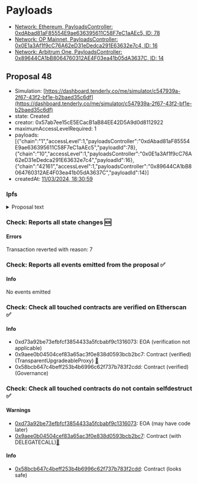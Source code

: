 # Payloads

- [Network: Ethereum, PayloadsController: 0xdAbad81aF85554E9ae636395611C58F7eC1aAEc5, ID: 78](/reports/payloads/1/0xdAbad81aF85554E9ae636395611C58F7eC1aAEc5/78.md)
- [Network: OP Mainnet, PayloadsController: 0x0E1a3Af1f9cC76A62eD31eDedca291E63632e7c4, ID: 16](/reports/payloads/10/0x0E1a3Af1f9cC76A62eD31eDedca291E63632e7c4/16.md)
- [Network: Arbitrum One, PayloadsController: 0x89644CA1bB8064760312AE4F03ea41b05dA3637C, ID: 14](/reports/payloads/42161/0x89644CA1bB8064760312AE4F03ea41b05dA3637C/14.md)

## Proposal 48

- Simulation: [https://dashboard.tenderly.co/me/simulator/c547939a-2f67-43f2-bf1e-b2baed35c6df](https://dashboard.tenderly.co/me/simulator/c547939a-2f67-43f2-bf1e-b2baed35c6df)
- state: Created
- creator: 0x57ab7ee15cE5ECacB1aB84EE42D5A9d0d8112922
- maximumAccessLevelRequired: 1
- payloads: [{"chain":"1","accessLevel":1,"payloadsController":"0xdAbad81aF85554E9ae636395611C58F7eC1aAEc5","payloadId":78},{"chain":"10","accessLevel":1,"payloadsController":"0x0E1a3Af1f9cC76A62eD31eDedca291E63632e7c4","payloadId":16},{"chain":"42161","accessLevel":1,"payloadsController":"0x89644CA1bB8064760312AE4F03ea41b05dA3637C","payloadId":14}]
- createdAt: [11/03/2024, 18:30:59](https://etherscan.io/tx/0x749f063ce435b737df50439f3c5dd3081a54eefd6d2037337fa6b763159706b6)

### Ipfs

<details>
  <summary>Proposal text</summary>
  
  
## Simple Summary

The following proposal plans to add Contango Protocol, Cian Protocol and Index Coop as whitelisted actors of the Flashborrowers of Aave V3 on Ethereum, Arbitrum, and Optimism liquidity pools.

## Motivation

[Contango Protocol ](https://app.contango.xyz/) is a Dapp that builds perps by automating looping strategies, through Flash Loans. When a trader opens a position, the protocol borrows on the money market, swaps on the spot market, then lends back on the money market, allowing users to actively manage and take leveraged positions on Aave and other protocols.

[Cian Protocol ](https://cian.app/) is a decentralized automation platform that helps users onboard complex crypto delta-neutral yield strategies in one simple transaction.

[Index Coop](https://indexcoop.com/) is an EVM based protocol that enables easy access to complex DeFi strategies by translating them into ERC20 tokens

Another Aave-Aligned protocol has been added to this proposal in the context of upcoming synergies and partnerships.

If this proposal is implemented, all flashLoan fees for Contango Protocol, Cian Protocol and Index Coop users using Aave would be waived.

The Aave-Chan initiative believes that any incurred lost potential revenue will be compensated by the increased competitiveness of the Aave Protocol and the increased borrow volume.

Currently, every flashloan has a 9 bps fee that rewards liquidity providers in Aave. While flashloans were created by Aave, the ecosystem as a whole has replicated this feature, and most protocols do not implement any fees.

The ACI does not support waiving the fees for flashloans in general, as we firmly believe that users’ funds used, even in the context of a single transaction, should be rewarded.

However, some strategic use cases of V3, such as emode, are very fee-sensitive as they mobilize high leverage. Waiving the Contango Protocol, Cian Protocol and Index Coop flashloan fees is expected to make these strategies more convenient and profitable, leading to increased borrow volume and thus increased Aave DAO revenue.

## Specification

Whitelist Contango Protocol, Cian Protocol and Index Coop as part of FlashBorrowers of Aave V3 on Ethereum, Arbitrum & Optimism liquidity pools.

This proposal aims to implement a single AIP, utilizing three similar payloads (one for each network), which will call addFlashBorrower() on the ACL_MANAGER contract.

This AIP grants permission to whitelist any Contango Protocol, Cian Protocol and Index Coop contract for all use cases, such as leveraged positions, EMODE, debt and collateral swaps, with one exception: no smart-contract that migrates a position outside of the Aave ecosystem is eligible for whitelisting.

This AIP will whitelist the following contracts:

| Network  | Protocol   | Address                                                                                                                          | Contract Name                    |
| -------- | ---------- | -------------------------------------------------------------------------------------------------------------------------------- | -------------------------------- |
| Ethereum | Index Coop | [0x45c00508C14601fd1C1e296eB3C0e3eEEdCa45D0](https://etherscan.io/address/0x45c00508C14601fd1C1e296eB3C0e3eEEdCa45D0)            | FlashMintLeveraged               |
| Ethereum | Index Coop | [0x6e8ac99B2ec2e08600c7d0Aab970f31e9b11957a](https://etherscan.io/address/0x6e8ac99B2ec2e08600c7d0Aab970f31e9b11957a)            | ETH2x-FLI AaveMigrationExtension |
| Ethereum | Index Coop | [0x3a657Ec8a755d2E43DDbfDeaDc15899EDaf8dcf8](https://etherscan.io/address/0x3a657Ec8a755d2E43DDbfDeaDc15899EDaf8dcf8)            | BTC2x-FLI AaveMigrationExtension |
| Ethereum | CIAN       | [0x85105b7E11c442Ca6fF6b4d90d7a439f68376Ac4](https://etherscan.io/address/0x85105b7e11c442ca6ff6b4d90d7a439f68376ac4)            | FlashloanHelper                  |
| Ethereum | Contango   | [0xab515542d621574f9b5212d50593cD0C07e641bD](https://etherscan.io/address/0xab515542d621574f9b5212d50593cD0C07e641bD)            | PermissionedAaveWrapper          |
| Arbitrum | Contango   | [0x5e2aDC1F256f990D73a69875E06AF8A8404e3a03](https://arbiscan.io/address/0x5e2aDC1F256f990D73a69875E06AF8A8404e3a03)             | PermissionedAaveWrapper          |
| Optimism | Contango   | [0xab515542d621574f9b5212d50593cD0C07e641bD](https://optimistic.etherscan.io/address/0xab515542d621574f9b5212d50593cd0c07e641bd) | PermissionedAaveWrapper          |

## References

- Implementation: [AaveV3Ethereum](https://github.com/bgd-labs/aave-proposals-v3/blob/7fd20f9b5876309cec8fafdf78080e258ce938c4/src/20240306_Multi_AddFlashborrowers/AaveV3Ethereum_AddFlashborrowers_20240306.sol), [AaveV3Optimism](https://github.com/bgd-labs/aave-proposals-v3/blob/7fd20f9b5876309cec8fafdf78080e258ce938c4/src/20240306_Multi_AddFlashborrowers/AaveV3Optimism_AddFlashborrowers_20240306.sol), [AaveV3Arbitrum](https://github.com/bgd-labs/aave-proposals-v3/blob/7fd20f9b5876309cec8fafdf78080e258ce938c4/src/20240306_Multi_AddFlashborrowers/AaveV3Arbitrum_AddFlashborrowers_20240306.sol)
- Tests: [AaveV3Ethereum](https://github.com/bgd-labs/aave-proposals-v3/blob/7fd20f9b5876309cec8fafdf78080e258ce938c4/src/20240306_Multi_AddFlashborrowers/AaveV3Ethereum_AddFlashborrowers_20240306.t.sol), [AaveV3Optimism](https://github.com/bgd-labs/aave-proposals-v3/blob/7fd20f9b5876309cec8fafdf78080e258ce938c4/src/20240306_Multi_AddFlashborrowers/AaveV3Optimism_AddFlashborrowers_20240306.t.sol), [AaveV3Arbitrum](https://github.com/bgd-labs/aave-proposals-v3/blob/7fd20f9b5876309cec8fafdf78080e258ce938c4/src/20240306_Multi_AddFlashborrowers/AaveV3Arbitrum_AddFlashborrowers_20240306.t.sol)
- [Snapshot](https://snapshot.org/#/aave.eth/proposal/0x09bb9e7cffc974d330d82ce7a0b0502b573d6f3b4f839ea15d6629613901e96d)
- [Discussion](https://governance.aave.com/t/arfc-add-contango-protocol-cian-protocol-and-index-coop-to-flashborrowers-on-aave-v3/16478)

## Copyright

Copyright and related rights waived via [CC0](https://creativecommons.org/publicdomain/zero/1.0/).

</details>

### Check: Reports all state changes :sos:

#### Errors

Transaction reverted with reason: 7

### Check: Reports all events emitted from the proposal :white_check_mark:

#### Info

No events emitted

### Check: Check all touched contracts are verified on Etherscan :white_check_mark:

#### Info

- 0xd73a92be73efbfcf3854433a5fcbabf9c1316073: EOA (verification not applicable)
- 0x9aee0b04504cef83a65ac3f0e838d0593bcb2bc7: Contract (verified) (TransparentUpgradeableProxy) [:ghost:](https://github.com/bgd-labs/aave-address-book "GovernanceV3Ethereum.GOVERNANCE")
- 0x58bcb647c4beff253b4b6996c62f737b783f2cdd: Contract (verified) (Governance) 

### Check: Check all touched contracts do not contain selfdestruct :white_check_mark:

#### Warnings

- [0xd73a92be73efbfcf3854433a5fcbabf9c1316073](https://etherscan.io/address/0xd73a92be73efbfcf3854433a5fcbabf9c1316073): EOA (may have code later)
- [0x9aee0b04504cef83a65ac3f0e838d0593bcb2bc7](https://etherscan.io/address/0x9aee0b04504cef83a65ac3f0e838d0593bcb2bc7): Contract (with DELEGATECALL)[:ghost:](https://github.com/bgd-labs/aave-address-book "GovernanceV3Ethereum.GOVERNANCE")

#### Info

- [0x58bcb647c4beff253b4b6996c62f737b783f2cdd](https://etherscan.io/address/0x58bcb647c4beff253b4b6996c62f737b783f2cdd): Contract (looks safe)

